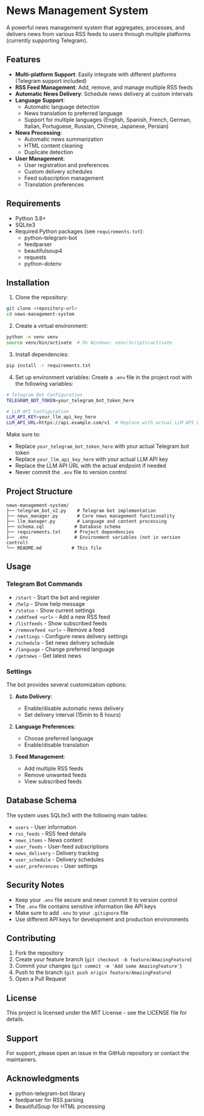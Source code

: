 # News Management System

A powerful news management system that aggregates, processes, and delivers news from various RSS feeds to users through multiple platforms (currently supporting Telegram).

## Features

- **Multi-platform Support**: Easily integrate with different platforms (Telegram support included)
- **RSS Feed Management**: Add, remove, and manage multiple RSS feeds
- **Automatic News Delivery**: Schedule news delivery at custom intervals
- **Language Support**: 
  - Automatic language detection
  - News translation to preferred language
  - Support for multiple languages (English, Spanish, French, German, Italian, Portuguese, Russian, Chinese, Japanese, Persian)
- **News Processing**:
  - Automatic news summarization
  - HTML content cleaning
  - Duplicate detection
- **User Management**:
  - User registration and preferences
  - Custom delivery schedules
  - Feed subscription management
  - Translation preferences

## Requirements

- Python 3.8+
- SQLite3
- Required Python packages (see `requirements.txt`):
  - python-telegram-bot
  - feedparser
  - beautifulsoup4
  - requests
  - python-dotenv

## Installation

1. Clone the repository:
```bash
git clone <repository-url>
cd news-management-system
```

2. Create a virtual environment:
```bash
python -m venv venv
source venv/bin/activate  # On Windows: venv\Scripts\activate
```

3. Install dependencies:
```bash
pip install -r requirements.txt
```

4. Set up environment variables:
Create a `.env` file in the project root with the following variables:
```bash
# Telegram Bot Configuration
TELEGRAM_BOT_TOKEN=your_telegram_bot_token_here

# LLM API Configuration
LLM_API_KEY=your_llm_api_key_here
LLM_API_URL=https://api.example.com/v1  # Replace with actual LLM API URL if needed
```

Make sure to:
- Replace `your_telegram_bot_token_here` with your actual Telegram bot token
- Replace `your_llm_api_key_here` with your actual LLM API key
- Replace the LLM API URL with the actual endpoint if needed
- Never commit the `.env` file to version control

## Project Structure

```
news-management-system/
├── telegram_bot_v2.py    # Telegram bot implementation
├── news_manager.py       # Core news management functionality
├── llm_manager.py        # Language and content processing
├── schema.sql           # Database schema
├── requirements.txt     # Project dependencies
├── .env                 # Environment variables (not in version control)
└── README.md           # This file
```

## Usage

### Telegram Bot Commands

- `/start` - Start the bot and register
- `/help` - Show help message
- `/status` - Show current settings
- `/addfeed <url>` - Add a new RSS feed
- `/listfeeds` - Show subscribed feeds
- `/removefeed <url>` - Remove a feed
- `/settings` - Configure news delivery settings
- `/schedule` - Set news delivery schedule
- `/language` - Change preferred language
- `/getnews` - Get latest news

### Settings

The bot provides several customization options:

1. **Auto Delivery**:
   - Enable/disable automatic news delivery
   - Set delivery interval (15min to 8 hours)

2. **Language Preferences**:
   - Choose preferred language
   - Enable/disable translation

3. **Feed Management**:
   - Add multiple RSS feeds
   - Remove unwanted feeds
   - View subscribed feeds

## Database Schema

The system uses SQLite3 with the following main tables:

- `users` - User information
- `rss_feeds` - RSS feed details
- `news_items` - News content
- `user_feeds` - User-feed subscriptions
- `news_delivery` - Delivery tracking
- `user_schedule` - Delivery schedules
- `user_preferences` - User settings

## Security Notes

- Keep your `.env` file secure and never commit it to version control
- The `.env` file contains sensitive information like API keys
- Make sure to add `.env` to your `.gitignore` file
- Use different API keys for development and production environments

## Contributing

1. Fork the repository
2. Create your feature branch (`git checkout -b feature/AmazingFeature`)
3. Commit your changes (`git commit -m 'Add some AmazingFeature'`)
4. Push to the branch (`git push origin feature/AmazingFeature`)
5. Open a Pull Request

## License

This project is licensed under the MIT License - see the LICENSE file for details.

## Support

For support, please open an issue in the GitHub repository or contact the maintainers.

## Acknowledgments

- python-telegram-bot library
- feedparser for RSS parsing
- BeautifulSoup for HTML processing 